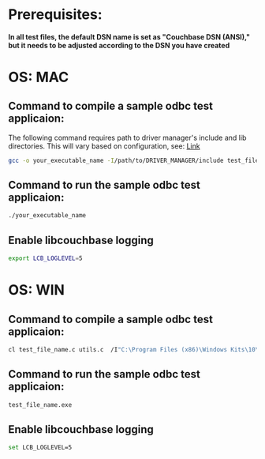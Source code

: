 # Prerequisites:
#### In all test files, the default DSN name is set as "Couchbase DSN (ANSI)," but it needs to be adjusted according to the DSN you have created

# OS: MAC

## Command to compile a sample odbc test applicaion:
The following command requires path to driver manager's include and lib directories.
This will vary based on configuration, see: [Link](../DEV_README.md#note)
```bash
gcc -o your_executable_name -I/path/to/DRIVER_MANAGER/include test_file_name.c utils.c -L/path/to/DRIVER_MANAGER/lib -lodbc -lodbcinst
```

## Command to run the sample odbc test applicaion:
```bash
./your_executable_name
```

## Enable libcouchbase logging
```bash
export LCB_LOGLEVEL=5
```
# OS: WIN

## Command to compile a sample odbc test applicaion:
```bash
cl test_file_name.c utils.c  /I"C:\Program Files (x86)\Windows Kits\10\Include\10.0.22000.0\um" odbc32.lib
```

## Command to run the sample odbc test applicaion:
```bash
test_file_name.exe
```
## Enable libcouchbase logging
```bash
set LCB_LOGLEVEL=5
```